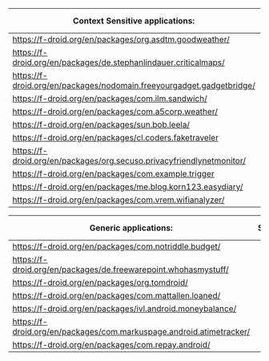 | Context Sensitive applications: | Status | Assigned to | Comments |
| --------------------------------| ------ | ----------- | -------- |
| https://f-droid.org/en/packages/org.asdtm.goodweather/ |
| https://f-droid.org/en/packages/de.stephanlindauer.criticalmaps/ |
| https://f-droid.org/en/packages/nodomain.freeyourgadget.gadgetbridge/|
| https://f-droid.org/en/packages/com.ilm.sandwich/ |
| https://f-droid.org/en/packages/com.a5corp.weather/ |
| https://f-droid.org/en/packages/sun.bob.leela/ |
| https://f-droid.org/en/packages/cl.coders.faketraveler |
| https://f-droid.org/en/packages/org.secuso.privacyfriendlynetmonitor/ |
| https://f-droid.org/en/packages/com.example.trigger |
| https://f-droid.org/en/packages/me.blog.korn123.easydiary/ |
| https://f-droid.org/en/packages/com.vrem.wifianalyzer/ |


| Generic applications: | Status | Assigned to | Comments |
| --------------------------------| ------ | ----------- | -------- |
| https://f-droid.org/en/packages/com.notriddle.budget/ |
| https://f-droid.org/en/packages/de.freewarepoint.whohasmystuff/ |
| https://f-droid.org/en/packages/org.tomdroid/ |
| https://f-droid.org/en/packages/com.mattallen.loaned/ |
| https://f-droid.org/en/packages/ivl.android.moneybalance/ |
| https://f-droid.org/en/packages/com.markuspage.android.atimetracker/ |
| https://f-droid.org/en/packages/com.repay.android/ |
